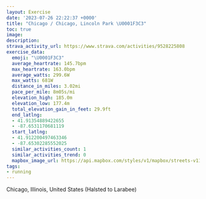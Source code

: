 ```yaml
---
layout: Exercise
date: '2023-07-26 22:22:37 +0000'
title: "Chicago / Chicago, Lincoln Park \U0001F3C3"
toc: true
image:
description:
strava_activity_url: https://www.strava.com/activities/9528225808
exercise_data:
  emoji: "\U0001F3C3"
  average_heartrate: 145.7bpm
  max_heartrate: 163.0bpm
  average_watts: 299.6W
  max_watts: 681W
  distance_in_miles: 3.02mi
  pace_per_mile: 8m05s/mi
  elevation_high: 185.0m
  elevation_low: 177.4m
  total_elevation_gain_in_feet: 29.9ft
  end_latlng:
  - 41.91354889422655
  - -87.6531170681119
  start_latlng:
  - 41.912200497463346
  - -87.65302285552025
  similar_activities_count: 1
  similar_activities_trend: 0
  mapbox_image_url: https://api.mapbox.com/styles/v1/mapbox/streets-v11/static/path-5+787af2-1.0(sgy~Fdm~uOG%7BA%40sFG%7DFE%5BOAAo%40Og%5CCQCEKC_AD%5BAGECW%40sDCoH%3FoCEu%40I%7BDMmAAgECoI%40oNHo%40%3Fa%40I%7D%40Y%7B%40YkAOwA%40%7BBEq%40EeCAaHEq%40Kw%40YgFLe%40%5C%5Bl%40w%40LSL%5BTWh%40_ARUdB_Bv%40i%40%7CAuAl%40Cd%40Bv%40Hh%40L%5C%5Cd%40%60%40VXf%40t%40t%40lA%5C%60%40Pr%40BZO%60AOXwCdDg%40%7CEc%40nC%3F%60AMrA%40%5ESTOhAUf%40CL%40VNzA%40%60%40Aj%40Mx%40Ad%40CJGFo%40%5CBXRbADrOFtJCxDEfABxCGjCFpBIbACx%40%3FdKCNKFU%40aC%3FOBGPVdm%40),pin-s-s+e5b22e(-87.65155,41.9137),pin-s-f+89ae00(-87.65113999999998,41.91372999999996)/auto/800x800?access_token=pk.eyJ1Ijoiam9zaGJlY2ttYW4iLCJhIjoiY205eWR2aDd1MWZ6djJrbXc4a3M0bWZleiJ9.XiG9OWkNcZk2QzjJbxLB4A
tags:
- running
---
```




Chicago, Illinois, United States (Halsted to Larabee)
